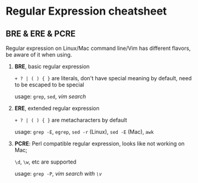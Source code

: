 # Regular Expression cheatsheet

## BRE & ERE & PCRE

Regular expression on Linux/Mac command line/Vim has different flavors, be aware of it when using.

1. **BRE**, basic regular expression

   `+ ? | ( ) { }` are literals, don't have special meaning by default, need to be escaped to be special

   usage: `grep`, `sed`, _vim search_

2. **ERE**, extended regular expression

   `+ ? | ( ) { }` are metacharacters by default

   usage: `grep -E`, `egrep`, `sed -r` (Linux), `sed -E` (Mac), `awk`

3. **PCRE**: Perl compatible regular expression, looks like not working on Mac;

   `\d`, `\w`, etc are supported

   usage: `grep -P`, _vim search with `\v`_
